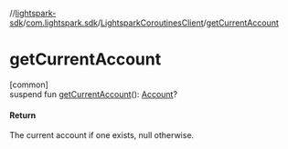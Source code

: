 //[lightspark-sdk](../../../index.md)/[com.lightspark.sdk](../index.md)/[LightsparkCoroutinesClient](index.md)/[getCurrentAccount](get-current-account.md)

# getCurrentAccount

[common]\
suspend fun [getCurrentAccount](get-current-account.md)(): [Account](../../com.lightspark.sdk.model/-account/index.md)?

#### Return

The current account if one exists, null otherwise.
